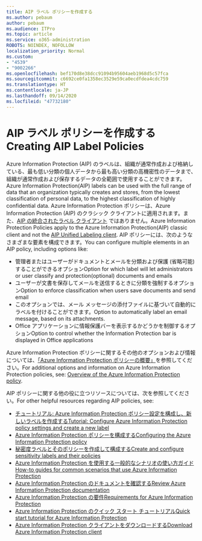 ```yaml
---
title: AIP ラベル ポリシーを作成する
ms.author: pebaum
author: pebaum
ms.audience: ITPro
ms.topic: article
ms.service: o365-administration
ROBOTS: NOINDEX, NOFOLLOW
localization_priority: Normal
ms.custom:
- "4539"
- "9002266"
ms.openlocfilehash: bef170d8e38dcc91094b95604aeb1968d5c57fca
ms.sourcegitcommit: c6692ce0fa1358ec3529e59ca0ecdfdea4cdc759
ms.translationtype: HT
ms.contentlocale: ja-JP
ms.lasthandoff: 09/14/2020
ms.locfileid: "47732180"
---
```

# <a name="creating-aip-label-policies"></a><span data-ttu-id="b7508-102">AIP ラベル ポリシーを作成する</span><span class="sxs-lookup"><span data-stu-id="b7508-102">Creating AIP Label Policies</span></span>

<span data-ttu-id="b7508-103">Azure Information Protection (AIP) のラベルは、組織が通常作成および格納している、最も低い分類の個人データから最も高い分類の高機密性のデータまで、組織が通常作成および保存するデータの全範囲で使用することができます。</span><span class="sxs-lookup"><span data-stu-id="b7508-103">Azure Information Protection(AIP) labels can be used with the full range of data that an organization typically creates and stores, from the lowest classification of personal data, to the highest classification of highly confidential data.</span></span> <span data-ttu-id="b7508-104">Azure Information Protection ポリシーは、Azure Information Protection (AIP) のクラシック クライアントに適用されます。また、[AIP の統合されたラベル クライアント](https://docs.microsoft.com/azure/information-protection/rms-client/unifiedlabelingclient-version-release-history) ではありません。</span><span class="sxs-lookup"><span data-stu-id="b7508-104">Azure Information Protection Policies apply to the Azure Information Protection(AIP) classic client and not the  [AIP Unified Labeling client](https://docs.microsoft.com/azure/information-protection/rms-client/unifiedlabelingclient-version-release-history).</span></span> <span data-ttu-id="b7508-105">AIP ポリシーには、次のようなさまざまな要素を構成できます。</span><span class="sxs-lookup"><span data-stu-id="b7508-105">You can configure multiple elements in an AIP policy, including options like:</span></span>

- <span data-ttu-id="b7508-106">管理者またはユーザーがドキュメントとメールを分類および保護 (省略可能) することができるオプション</span><span class="sxs-lookup"><span data-stu-id="b7508-106">Option for which label will let administrators or user classify and protection(optional) documents and emails</span></span>
- <span data-ttu-id="b7508-107">ユーザーが文書を保存してメールを送信するときに分類を強制するオプション</span><span class="sxs-lookup"><span data-stu-id="b7508-107">Option to enforce classification when users save documents and send email</span></span>
- <span data-ttu-id="b7508-108">このオプションでは、メール メッセージの添付ファイルに基づいて自動的にラベルを付けることができます。</span><span class="sxs-lookup"><span data-stu-id="b7508-108">Option to automatically label an email message, based on its attachments.</span></span>
- <span data-ttu-id="b7508-109">Office アプリケーションに情報保護バーを表示するかどうかを制御するオプション</span><span class="sxs-lookup"><span data-stu-id="b7508-109">Option to control whether the Information Protection bar is displayed in Office applications</span></span>

<span data-ttu-id="b7508-110">Azure Information Protection ポリシーに関するその他のオプションおよび情報については、[「Azure Information Protection ポリシーの概要」](https://docs.microsoft.com/azure/information-protection/overview-policy)を参照してください。</span><span class="sxs-lookup"><span data-stu-id="b7508-110">For additional options and information on Azure Information Protection policies, see: [Overview of the Azure Information Protection policy](https://docs.microsoft.com/azure/information-protection/overview-policy).</span></span>  

<span data-ttu-id="b7508-111">AIP ポリシーに関する他の役に立つリソースについては、次を参照してください。</span><span class="sxs-lookup"><span data-stu-id="b7508-111">For other helpful resources regarding AIP policies, see:</span></span>

- [<span data-ttu-id="b7508-112">チュートリアル: Azure Information Protection ポリシー設定を構成し、新しいラベルを作成する</span><span class="sxs-lookup"><span data-stu-id="b7508-112">Tutorial: Configure Azure Information Protection policy settings and create a new label</span></span>](https://docs.microsoft.com/azure/information-protection/infoprotect-quick-start-tutorial)  
- [<span data-ttu-id="b7508-113">Azure Information Protection ポリシーを構成する</span><span class="sxs-lookup"><span data-stu-id="b7508-113">Configuring the Azure Information Protection policy</span></span>](https://docs.microsoft.com/azure/information-protection/configure-policy)  
- [<span data-ttu-id="b7508-114">秘密度ラベルとそのポリシーを作成して構成する</span><span class="sxs-lookup"><span data-stu-id="b7508-114">Create and configure sensitivity labels and their policies</span></span>](https://docs.microsoft.com/microsoft-365/compliance/create-sensitivity-labels)  
- [<span data-ttu-id="b7508-115">Azure Information Protection を使用する一般的なシナリオの使い方ガイド</span><span class="sxs-lookup"><span data-stu-id="b7508-115">How-to guides for common scenarios that use Azure Information Protection</span></span>](https://docs.microsoft.com/azure/information-protection/how-to-guides)  
- [<span data-ttu-id="b7508-116">Azure Information Protection のドキュメントを確認する</span><span class="sxs-lookup"><span data-stu-id="b7508-116">Review Azure Information Protection documentation</span></span>](https://docs.microsoft.com/azure/information-protection/what-is-information-protection)  
- [<span data-ttu-id="b7508-117">Azure Information Protection の要件</span><span class="sxs-lookup"><span data-stu-id="b7508-117">Requirements for Azure Information Protection</span></span>](https://docs.microsoft.com/azure/information-protection/get-started/requirements)  
- [<span data-ttu-id="b7508-118">Azure Information Protection のクイック スタート チュートリアル</span><span class="sxs-lookup"><span data-stu-id="b7508-118">Quick start tutorial for Azure Information Protection</span></span>](https://docs.microsoft.com/azure/information-protection/get-started/infoprotect-quick-start-tutorial)  
- [<span data-ttu-id="b7508-119">Azure Information Protection クライアントをダウンロードする</span><span class="sxs-lookup"><span data-stu-id="b7508-119">Download Azure Information Protection client</span></span>](https://www.microsoft.com/download/details.aspx?id=53018)